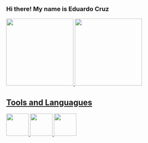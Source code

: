 ### Hi there! My name is Eduardo Cruz

<div>
<a href="https://github.com/edussouza">
<img loading="lazy" height="180em" src="https://github-readme-stats.vercel.app/api/top-langs/?username=edussouza&layout=compact&langs_count=7&theme=dracula"/>
<img loading="lazy" height="180em" src="https://github-readme-stats.vercel.app/api?username=edussouza&show_icons=true&theme=dracula&include_all_commits=true&count_private=true"/>
</div>

## Tools and Languagues
<img src="https://cdn.jsdelivr.net/gh/devicons/devicon/icons/python/python-original.svg" height=60 weight=60 /> <img src="https://cdn.jsdelivr.net/gh/devicons/devicon/icons/java/java-original.svg" height=60 weight=60/> <img src="https://cdn.jsdelivr.net/gh/devicons/devicon/icons/c/c-original.svg" height=60 weight=60/>







